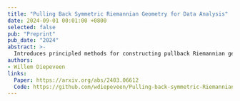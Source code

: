 ```yaml
---
title: "Pulling Back Symmetric Riemannian Geometry for Data Analysis"
date: 2024-09-01 00:01:00 +0800
selected: false
pub: "Preprint"
pub_date: "2024"
abstract: >-
  Introduces principled methods for constructing pullback Riemannian geometries, enabling data-adaptive geometric modeling.
authors:
- Willem Diepeveen
links:
  Paper: https://arxiv.org/abs/2403.06612
  Code: https://github.com/wdiepeveen/Pulling-back-symmetric-Riemannian-geometry-for-data-analysis
---
```

